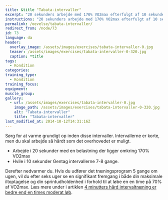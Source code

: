 ```yaml
---
title: &title "Tabata-intervaller"
excerpt: "20 sekunders arbejde med 170% VO2max efterfulgt af 10 sekunders pause. Gentag 6-8 gange. I alt 4 minutters træning."
instructions: "20 sekunders arbejde med 170% VO2max efterfulgt af 10 sekunders pause. Gentag 6-8 gange. I alt 4 minutters træning."
permalink: /oevelse/tabata-intervaller/
redirect_from: /node/73
id: 73
language: da
header:
  overlay_image: /assets/images/exercises/tabata-intervaller-0.jpg
  teaser: /assets/images/exercises/tabata-intervaller-0-320.jpg
  caption: *title
tags:
  - Kondition
categories:
training_type: 
  - Kondition
training_focus: 
equipment:
muscle_group:
gallery:
  - url: /assets/images/exercises/tabata-intervaller-0.jpg
    image_path: /assets/images/exercises/tabata-intervaller-0-320.jpg
    alt: "Tabata-intervaller"
    title: "Tabata-intervaller"
last_modified_at: 2014-10-12T14:31:16Z
---
```


Sørg for at varme grundigt op inden disse intervaller. Intervallerne er korte, men du skal arbejde så hårdt som det overhovedet er muligt.

- Arbejde i 20 sekunder med en belastning der ligger omkring 170% VO2max
- Hvile i 10 sekunder Gentag intervallerne 7-8 gange.

Derefter nedvarmer du. Hvis du udfører det træningsprogram 5 gange om ugen, vil du efter seks uger se en signifikant fremgang i både din maksimale iltoptagelse og din sprintudholdenhed i forhold til at løbe en en time på 70% af VO2max. Læs mere under i artiklen [4 minutters hård intervaltræning er bedre end en times moderat løb](/artikel/4-minutters-h-rd-intervaltr-ning-bedre-end-en-times-moderat-l-b).
